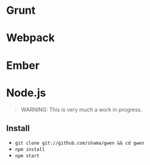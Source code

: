 # Grunt
# Webpack
# Ember
# Node.js

> WARNING: This is very much a work in progress.

## Install

* `git clone git://github.com/shama/gwen && cd gwen`
* `npm install`
* `npm start`

